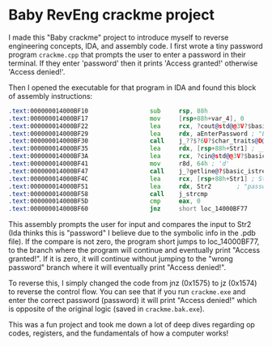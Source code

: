 # Baby RevEng crackme project
I made this "Baby crackme" project to introduce myself to reverse engineering concepts, IDA, and assembly code. I first wrote a tiny password program `crackme.cpp` that prompts the user to enter a password in their terminal. If they enter 'password' then it prints 'Access granted!' otherwise 'Access denied!'. 

Then I opened the executable for that program in IDA and found this block of assembly instructions:

```asm
.text:000000014000BF10                 sub     rsp, 88h
.text:000000014000BF17                 mov     [rsp+88h+var_4], 0
.text:000000014000BF22                 lea     rcx, ?cout@std@@3V?$basic_ostream@DU?$char_traits@D@std@@@1@A ; struct basic_ostream<char,std::char_traits<char> > *
.text:000000014000BF29                 lea     rdx, aEnterPassword ; "Enter password: "
.text:000000014000BF30                 call    j_??$?6U?$char_traits@D@std@@@std@@YAAEAV?$basic_ostream@DU?$char_traits@D@std@@@0@AEAV10@PEBD@Z ; std::operator<<<std::char_traits<char>>(std::ostream &,char const *)
.text:000000014000BF35                 lea     rdx, [rsp+88h+Str1] ; __int64
.text:000000014000BF3A                 lea     rcx, ?cin@std@@3V?$basic_istream@DU?$char_traits@D@std@@@1@A ; char *
.text:000000014000BF41                 mov     r8d, 64h ; 'd'
.text:000000014000BF47                 call    j_?getline@?$basic_istream@DU?$char_traits@D@std@@@std@@QEAAAEAV12@PEAD_J@Z ; std::istream::getline(char *,__int64)
.text:000000014000BF4C                 lea     rcx, [rsp+88h+Str1] ; Str1
.text:000000014000BF51                 lea     rdx, Str2       ; "password"
.text:000000014000BF58                 call    j_strcmp
.text:000000014000BF5D                 cmp     eax, 0
.text:000000014000BF60                 jnz     short loc_14000BF77
```

This assembly prompts the user for input and compares the input to Str2 (Ida thinks this is "password" I believe due to the symbolic info in the .pdb file). If the compare is not zero, the program short jumps to loc_14000BF77, to the branch where the program will continue and eventually print "Access granted!". If it is zero, it will continue without jumping to the "wrong password" branch where it will eventually print "Access denied!".

To reverse this, I simply changed the code from jnz (0x1575) to jz (0x1574) to reverse the control flow. You can see that if you run `crackme.exe` and enter the correct password (password) it will print "Access denied!" which is opposite of the original logic (saved in `crackme.bak.exe`).


This was a fun project and took me down a lot of deep dives regarding op codes, registers, and the fundamentals of how a computer works!